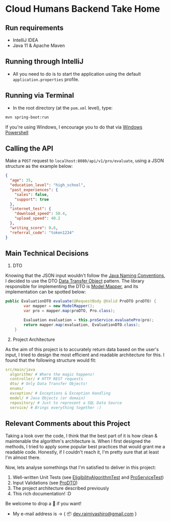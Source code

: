 # Cloud Humans Backend Take Home

## Run requirements
- IntelliJ IDEA
- Java 11 & Apache Maven

## Running through IntelliJ
- All you need to do is to start the application using the default `application.properties` profile.

## Running via Terminal
- In the root directory (at the `pom.xml` level), type:
```bash
mvn spring-boot:run
```
If you're using Windows, I encourage you to do that via [Windows Powershell](https://docs.microsoft.com/pt-br/powershell/scripting/overview?view=powershell-7.1)

## Calling the API
Make a `POST` request to `localhost:8080/api/v1/pro/evaluate`, using a JSON structure as the example below:

```json
{
  "age": 35,
  "education_level": "high_school",
  "past_experiences": {
    "sales": false,
    "support": true
  },
  "internet_test": {
    "download_speed": 50.4,
    "upload_speed": 40.2
  },
  "writing_score": 0.6,
  "referral_code": "token1234"
}

```

## Main Technical Decisions

1. DTO

Knowing that the JSON input wouldn't follow the [Java Naming Conventions](https://www.geeksforgeeks.org/java-naming-conventions/), I decided to use the DTO [Data Transfer Object](https://en.wikipedia.org/wiki/Data_transfer_object) pattern. The library responsible for implementing the DTO is [Model Mapper](http://modelmapper.org/), and its implementation can be spotted below:

```java
public EvaluationDTO evaluate(@RequestBody @Valid ProDTO proDTO) {
        var mapper = new ModelMapper();
        var pro = mapper.map(proDTO, Pro.class);

        Evaluation evaluation = this.proService.evaluatePro(pro);
        return mapper.map(evaluation, EvaluationDTO.class);
    }
```

2. Project Architecture

As the aim of this project is to accurately return data based on the user's input, I tried to design the most efficient and readable architecture for this. I found that the following structure would fit:

```yml
src/main/java
  algorithm/ # Where the magic happens!
  controller/ # HTTP REST requests
  dto/ # Only Data Transfer Objects!
  enums/
  exception/ # Exceptions & Exception Handling
  model/ # Java Objects (or domain)
  repository/ # Just to represent a SQL Data Source
  service/ # Brings everything together :)
```

## Relevant Comments about this Project

Taking a look over the code, I think that the best part of it is how clean & maintenable the algorithm's architecture is. When I first designed the methods, I tried to apply some popular best practices that would grant me a readable code. Honestly, if I couldn't reach it, I'm pretty sure that at least I'm almost there.

Now, lets analyse somethings that I'm satisfied to deliver in this project:

1. Well-written Unit Tests (see [EligibilityAlgorithmTest](https://github.com/raimiyashiro/Cloud-Humans-TakeHome/blob/master/src/test/java/com/raimiyashiro/cloudHumans/algorithm/EligibilityAlgorithmTest.java) and [ProServiceTest](https://github.com/raimiyashiro/Cloud-Humans-TakeHome/blob/master/src/test/java/com/raimiyashiro/cloudHumans/service/impl/ProServiceTest.java))
2. Input Validations (see [ProDTO](https://github.com/raimiyashiro/Cloud-Humans-TakeHome/blob/master/src/main/java/com/raimiyashiro/cloudHumans/dto/ProDTO.java))
3. The project architecture described previously
4. This rich documentation! :D

Be welcome to drop a :star2: if you want!

- My e-mail address is -> { :package:	dev.raimiyashiro@gmail.com }
